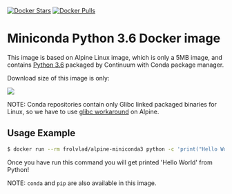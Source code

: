 [![Docker Stars](https://img.shields.io/docker/stars/frolvlad/alpine-miniconda3.svg?style=flat-square)](https://hub.docker.com/r/frolvlad/alpine-miniconda3/)
[![Docker Pulls](https://img.shields.io/docker/pulls/frolvlad/alpine-miniconda3.svg?style=flat-square)](https://hub.docker.com/r/frolvlad/alpine-miniconda3/)


Miniconda Python 3.6 Docker image
=================================

This image is based on Alpine Linux image, which is only a 5MB image, and contains
[Python 3.6](https://www.python.org/) packaged by Continuum with Conda package manager.

Download size of this image is only:

[![](https://images.microbadger.com/badges/image/frolvlad/alpine-miniconda3.svg)](http://microbadger.com/images/frolvlad/alpine-miniconda3 "Get your own image badge on microbadger.com")

NOTE: Conda repositories contain only Glibc linked packaged binaries for Linux,
so we have to use
[glibc workaround](https://github.com/gliderlabs/docker-alpine/issues/11) on
Alpine.


Usage Example
-------------

```bash
$ docker run --rm frolvlad/alpine-miniconda3 python -c 'print("Hello World")'
```

Once you have run this command you will get printed 'Hello World' from Python!

NOTE: `conda` and `pip` are also available in this image.
